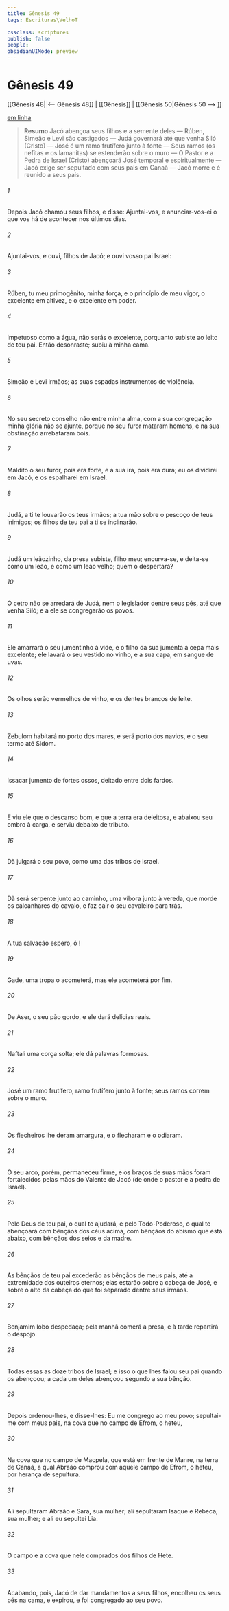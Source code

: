 ```yaml
---
title: Gênesis 49
tags: Escrituras\VelhoT

cssclass: scriptures
publish: false
people:
obsidianUIMode: preview
---
```


# Gênesis 49
[[Gênesis 48| <-- Gênesis 48]] | [[Gênesis]] | [[Gênesis 50|Gênesis 50 --> ]]

[em linha](https://churchofjesuschrist.org/study/scriptures/ot/gen/49?lang=por)

> __Resumo__
Jacó abençoa seus filhos e a semente deles — Rúben, Simeão e Levi são castigados — Judá governará até que venha Siló (Cristo) — José é um ramo frutífero junto à fonte — Seus ramos (os nefitas e os lamanitas) se estenderão sobre o muro — O Pastor e a Pedra de Israel (Cristo) abençoará José temporal e espiritualmente — Jacó exige ser sepultado com seus pais em Canaã — Jacó morre e é reunido a seus pais.

###### 1 
Depois Jacó chamou seus filhos, e disse: Ajuntai-vos, e anunciar-vos-ei o que vos há de acontecer nos últimos dias.

###### 2 
Ajuntai-vos, e ouvi, filhos de Jacó; e ouvi vosso pai Israel:

###### 3 
Rúben, tu  meu primogênito, minha força, e o princípio de meu vigor, o  excelente em altivez, e o  excelente em poder.

###### 4 
Impetuoso como a água, não serás o  excelente, porquanto subiste ao leito de teu pai. Então  desonraste; subiu à minha cama.

###### 5 
Simeão e Levi  irmãos; as suas espadas  instrumentos de violência.

###### 6 
No seu secreto conselho não entre minha alma, com a sua congregação minha glória não se ajunte, porque no seu furor mataram homens, e na sua obstinação arrebataram bois.

###### 7 
Maldito  o seu furor, pois era forte, e a sua ira, pois era dura; eu os dividirei em Jacó, e os espalharei em Israel.

###### 8 
Judá, a ti te louvarão os teus irmãos; a tua mão  sobre o pescoço de teus inimigos; os filhos de teu pai a ti se inclinarão.

###### 9 
Judá  um leãozinho, da presa subiste, filho meu; encurva-se, e deita-se como um leão, e como um leão velho; quem o despertará?

###### 10 
O cetro não se arredará de Judá, nem o legislador dentre seus pés, até que venha Siló; e a ele se congregarão os povos.

###### 11 
Ele amarrará o seu jumentinho à vide, e o filho da sua jumenta à cepa mais excelente; ele lavará o seu vestido no vinho, e a sua capa, em sangue de uvas.

###### 12 
Os olhos serão vermelhos de vinho, e os dentes brancos de leite.

###### 13 
Zebulom habitará no porto dos mares, e será porto dos navios, e o seu termo  até Sidom.

###### 14 
Issacar  jumento de fortes ossos, deitado entre dois fardos.

###### 15 
E viu ele que o descanso  bom, e que a terra era deleitosa, e abaixou seu ombro à carga, e serviu debaixo de tributo.

###### 16 
Dã julgará o seu povo, como uma das tribos de Israel.

###### 17 
Dã será serpente junto ao caminho, uma víbora junto à vereda, que morde os calcanhares do cavalo, e faz cair o seu cavaleiro para trás.

###### 18 
A tua salvação espero, ó !

###### 19 
 Gade, uma tropa o acometerá, mas ele  acometerá por fim.

###### 20 
De Aser, o seu pão  gordo, e ele dará delícias reais.

###### 21 
Naftali  uma corça solta; ele dá palavras formosas.

###### 22 
José  um ramo frutífero, ramo frutífero junto à fonte; seus ramos correm sobre o muro.

###### 23 
Os flecheiros lhe deram amargura, e o flecharam e o odiaram.

###### 24 
O seu arco, porém, permaneceu firme, e os braços de suas mãos foram fortalecidos pelas mãos do Valente de Jacó (de onde  o pastor e a pedra de Israel).

###### 25 
Pelo Deus de teu pai, o qual te ajudará, e pelo Todo-Poderoso, o qual te abençoará com bênçãos dos céus acima, com bênçãos do abismo que está abaixo, com bênçãos dos seios e da madre.

###### 26 
As bênçãos de teu pai excederão as bênçãos de meus pais, até a extremidade dos outeiros eternos; elas estarão sobre a cabeça de José, e sobre o alto da cabeça do que foi separado dentre seus irmãos.

###### 27 
Benjamim  lobo  despedaça; pela manhã comerá a presa, e à tarde repartirá o despojo.

###### 28 
Todas essas  as doze tribos de Israel; e isso  o que lhes falou seu pai quando os abençoou; a cada um deles abençoou segundo a sua bênção.

###### 29 
Depois ordenou-lhes, e disse-lhes: Eu me congrego ao meu povo; sepultai-me com meus pais, na cova que  no campo de Efrom, o heteu,

###### 30 
Na cova que  no campo de Macpela, que está em frente de Manre, na terra de Canaã, a qual Abraão comprou com aquele campo de Efrom, o heteu, por herança de sepultura.

###### 31 
Ali sepultaram Abraão e Sara, sua mulher; ali sepultaram Isaque e Rebeca, sua mulher; e ali eu sepultei Lia.

###### 32 
O campo e a cova que  nele  comprados dos filhos de Hete.

###### 33 
Acabando, pois, Jacó de dar mandamentos a seus filhos, encolheu os seus pés na cama, e expirou, e foi congregado ao seu povo.

